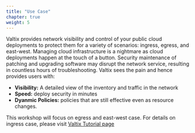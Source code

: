 ```yaml
---
title: "Use Case"
chapter: true
weight: 5
---
```



Valtix provides network visibility and control of your public cloud deployments to protect them for a variety of scenarios: ingress, egress, and east-west. Managing cloud infrastructure is a nightmare as cloud deployments happen at the touch of a button. Security maintenance of patching and upgrading software may disrupt the network service, resulting in countless hours of troubleshooting. Valtix sees the pain and hence provides users with:

- <b>Visibility:</b> A detailed view of the inventory and traffic in the network
- <b>Speed:</b> deploy security in minutes
- <b>Dyanmic Policies:</b> policies that are still effective even as resource changes.

This workshop will focus on egress and east-west case. For details on ingress case, please visit [Valtix Tutorial page](https://docs.valtix.com)


